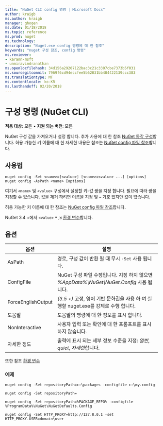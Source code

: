 ```yaml
---
title: "NuGet CLI config 명령 | Microsoft Docs"
author: kraigb
ms.author: kraigb
manager: ghogen
ms.date: 01/18/2018
ms.topic: reference
ms.prod: nuget
ms.technology: 
description: "Nuget.exe config 명령에 대 한 참조"
keywords: "nuget 구성 참조, config 명령"
ms.reviewer:
- karann-msft
- unniravindranathan
ms.openlocfilehash: 34d156a29207122bac3c21c3307cbe7373b5f031
ms.sourcegitcommit: 7969f6cd94eccfee5b62031bb404422139ccc383
ms.translationtype: MT
ms.contentlocale: ko-KR
ms.lasthandoff: 02/20/2018
---
```

# <a name="config-command-nuget-cli"></a>구성 명령 (NuGet CLI)

**적용 대상:** 모든 &bullet; **지원 되는 버전**: 모든

NuGet 구성 값을 가져오거나 설정 합니다. 추가 사용에 대 한 참조 [NuGet 동작 구성](../consume-packages/configuring-nuget-behavior.md)합니다. 허용 가능한 키 이름에 대 한 자세한 내용은 참조는 [NuGet config 파일 참조](../reference/nuget-config-file.md)합니다.

## <a name="usage"></a>사용법

```cli
nuget config -Set <name>=[<value>] [<name>=<value> ...] [options]
nuget config -AsPath <name> [options]
```

여기서 `<name>` 및 `<value>` 구성에서 설정할 키-값 쌍을 지정 합니다. 필요에 따라 쌍을 지정할 수 있습니다. 값을 제거 하려면 이름을 지정 및 `=` 기호 있지만 값이 없습니다.

허용 가능한 키 이름에 대 한 참조는 [NuGet config 파일 참조](../reference/nuget-config-file.md)합니다.

NuGet 3.4 +에서 `<value>` צ ְ ײ [환경 변수](cli-ref-environment-variables.md)합니다.

## <a name="options"></a>옵션

| 옵션 | 설명 |
| --- | --- |
| AsPath | 경로, 구성 값이 반환 될 때 무시 `-Set` 사용 됩니다. |
| ConfigFile | NuGet 구성 파일 수정입니다. 지정 하지 않으면 *%AppData%\NuGet\NuGet.Config* 사용 됩니다. |
| ForceEnglishOutput | *(3.5 +)*  고정, 영어 기반 문화권을 사용 하 여 실행할 nuget.exe를 강제로 수행 합니다. |
| 도움말 | 도움말의 명령에 대 한 정보를 표시 합니다. |
| NonInteractive | 사용자 입력 또는 확인에 대 한 프롬프트를 표시 하지 않습니다. |
| 자세한 정도 | 출력에 표시 되는 세부 정보 수준을 지정: *일반*, *quiet*, *자세한*합니다. |

또한 참조 [환경 변수](cli-ref-environment-variables.md)

### <a name="examples"></a>예제

```cli
nuget config -Set repositoryPath=c:\packages -configfile c:\my.config

nuget config -Set repositoryPath=

nuget config -Set repositoryPath=%PACKAGE_REPO% -configfile %ProgramData%\NuGet\NuGetDefaults.Config

nuget config -Set HTTP_PROXY=http://127.0.0.1 -set HTTP_PROXY.USER=domain\user
```
